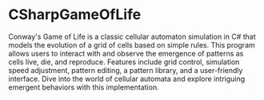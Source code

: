 # CSharpGameOfLife
 Conway's Game of Life is a classic cellular automaton simulation in C# that models the evolution of a grid of cells based on simple rules. This program allows users to interact with and observe the emergence of patterns as cells live, die, and reproduce. Features include grid control, simulation speed adjustment, pattern editing, a pattern library, and a user-friendly interface. Dive into the world of cellular automata and explore intriguing emergent behaviors with this implementation.
